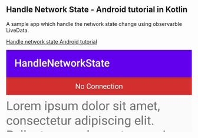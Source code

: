 ## Handle Network State - Android tutorial in Kotlin

A sample app which handle the network state change using observarble LiveData.

[Handle network state Android tutorial](https://inspirecoding.app/handle-network-state/)

![](https://github.com/inspire-coding/HandleNetworkState/blob/master/Pictures/samplePicture.jpg)
